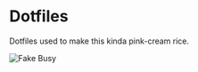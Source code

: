 # Dotfiles

Dotfiles used to make this kinda pink-cream rice.



![Fake Busy](http://i.imgur.com/JNIK3D4.png)

